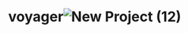 # voyager![New Project (12)](https://github.com/riyazweb/voyager/assets/116792240/1f66119b-df29-452e-bfc1-b30f4fa95e1e)
